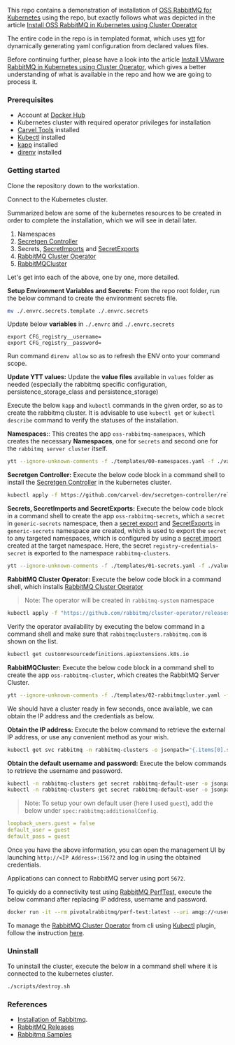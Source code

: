 This repo contains a demonstration of installation of [OSS RabbitMQ for Kubernetes](https://docs.vmware.com/en/VMware-RabbitMQ-for-Kubernetes/index.html) using the repo, but exactly follows what was depicted in the article [Install OSS RabbitMQ in Kubernetes using Cluster Operator](https://www.alfusjaganathan.com/blogs/install-oss-rabbitmq-kubernetes/)

The entire code in the repo is in templated format, which uses [ytt](https://carvel.dev/ytt/) for dynamically generating yaml configuration from declared values files.

Before continuing further, please have a look into the article [Install VMware RabbitMQ in Kubernetes using Cluster Operator](https://www.alfusjaganathan.com/blogs/install-oss-rabbitmq-kubernetes/), which gives a better understanding of what is available in the repo and how we are going to process it.

### Prerequisites

- Account at [Docker Hub](https://www.docker.com/products/docker-hub/)
- Kubernetes cluster with required operator privileges for installation
- [Carvel Tools](https://carvel.dev/#install) installed
- [Kubectl](https://kubernetes.io/docs/tasks/tools/) installed
- [kapp](https://carvel.dev/kapp/docs/v0.60.x/install/) installed
- [direnv](https://direnv.net/) installed

### Getting started

Clone the repository down to the workstation.

Connect to the Kubernetes cluster.

Summarized below are some of the kubernetes resources to be created in order to complete the installation, which we will see in detail later.

1. Namespaces
1. [Secretgen Controller](https://github.com/carvel-dev/secretgen-controller)
1. Secrets, [SecretImports](https://github.com/carvel-dev/secretgen-controller/blob/develop/docs/secret-export.md) and [SecretExports](https://github.com/carvel-dev/secretgen-controller/blob/develop/docs/secret-export.md)
1. [RabbitMQ Cluster Operator](https://www.rabbitmq.com/kubernetes/operator/quickstart-operator)
1. [RabbitMQCluster](https://www.rabbitmq.com/kubernetes/operator/using-operator)

Let's get into each of the above, one by one, more detailed.

**Setup Environment Variables and Secrets:** From the repo root folder, run the below command to create the environment secrets file.

  ```sh
  mv ./.envrc.secrets.template ./.envrc.secrets
  ```

  Update below **variables** in `./.envrc` and `./.envrc.secrets`

  ```
  export CFG_registry__username=
  export CFG_registry__password=
  ```

  Run command `direnv allow` so as to refresh the ENV onto your command scope. 

**Update YTT values:** Update the **value files** available in `values` folder as needed (especially the rabbitmq specific configuration, persistence_storage_class and persistence_storage)

Execute the below `kapp` and `kubectl` commands in the given order, so as to create the rabbitmq cluster. It is advisable to use `kubectl get` or `kubectl describe` command to verify the statuses of the installation.

**Namespaces:**: This creates the app `oss-rabbitmq-namespaces`, which creates the necessary **Namespaces**, one for `secrets` and second one for the `rabbitmq server cluster` itself. 

  ```sh
  ytt --ignore-unknown-comments -f ./templates/00-namespaces.yaml -f ./values/common.yaml --data-values-env CFG | kapp deploy -a oss-rabbitmq-namespaces -f- -y
  ```

**Secretgen Controller:** Execute the below code block in a command shell to install the [Secretgen Controller](https://github.com/carvel-dev/secretgen-controller) in the kubernetes cluster. 

  ```sh
  kubectl apply -f https://github.com/carvel-dev/secretgen-controller/releases/latest/download/release.yml
  ```

**Secrets, SecretImports and SecretExports:** Execute the below code block in a command shell to create the app `oss-rabbitmq-secrets`, which a `secret` in `generic-secrets` namespace, then a [secret export](https://github.com/carvel-dev/secretgen-controller/blob/develop/docs/secret-export.md) and [SecretExports](https://github.com/carvel-dev/secretgen-controller/blob/develop/docs/secret-export.md) in `generic-secrets` namespace are created, which is used to export the `secret` to any targeted namespaces, which is configured by using a [secret import](https://github.com/carvel-dev/secretgen-controller/blob/develop/docs/secret-export.md) created at the target namespace. Here, the secret `registry-credentials-secret` is exported to the namespace `rabbitmq-clusters`.

  ```sh
  ytt --ignore-unknown-comments -f ./templates/01-secrets.yaml -f ./values/common.yaml --data-values-env CFG | kapp deploy -a oss-rabbitmq-secrets -f- -y
  ```

**RabbitMQ Cluster Operator:** Execute the below code block in a command shell, which installs [RabbitMQ Cluster Operator](https://www.rabbitmq.com/kubernetes/operator/quickstart-operator)

> Note: The operator will be created in `rabbitmq-system` namespace

  ```sh
  kubectl apply -f "https://github.com/rabbitmq/cluster-operator/releases/latest/download/cluster-operator.yml"
  ```

Verify the operator availability by executing the below command in a command shell and make sure that `rabbitmqclusters.rabbitmq.com` is shown on the list.

  ```sh
  kubectl get customresourcedefinitions.apiextensions.k8s.io
  ```

**RabbitMQCluster:** Execute the below code block in a command shell to create the app `oss-rabbitmq-cluster`, which creates the RabbitMQ Server Cluster.

  ```sh
  ytt --ignore-unknown-comments -f ./templates/02-rabbitmqcluster.yaml -f ./values/rabbitmq.yaml -f ./values/common.yaml --data-values-env CFG | kapp deploy -a oss-rabbitmq-cluster -f- -y && sleep 45
  ```


We should have a cluster ready in few seconds, once available, we can obtain the IP address and the credentials as below.

**Obtain the IP address:** Execute the below command to retrieve the external IP address, or use any convenient method as your wish.

  ```sh
  kubectl get svc rabbitmq -n rabbitmq-clusters -o jsonpath="{.items[0].status.loadBalancer.ingress[0].ip}"
  ```

**Obtain the default username and password:** Execute the below commands to retrieve the username and password. 

  ```sh
  kubectl -n rabbitmq-clusters get secret rabbitmq-default-user -o jsonpath="{.data.username}" | base64 --decode
  kubectl -n rabbitmq-clusters get secret rabbitmq-default-user -o jsonpath="{.data.password}" | base64 --decode
  ```

> Note: To setup your own default user (here I used `guest`), add the below under `spec:rabbitmq:additionalConfig`.

  ```yaml
  loopback_users.guest = false
  default_user = guest
  default_pass = guest
  ```

Once you have the above information, you can open the management UI by launching `http://<IP Address>:15672` and log in using the obtained credentials.

Applications can connect to RabbitMQ server using port `5672`.

To quickly do a connectivity test using [RabbitMQ PerfTest](https://perftest.rabbitmq.com/), execute the below command after replacing IP address, username and password.

  ```sh
  docker run -it --rm pivotalrabbitmq/perf-test:latest --uri amqp://<username>:<password>@<IP Address>:5672 --id "connectivity test 1"
  ```

To manage the [RabbitMQ Cluster Operator](https://www.rabbitmq.com/kubernetes/operator/quickstart-operator) from cli using [Kubectl](https://kubernetes.io/docs/tasks/tools/) plugin, follow the instruction [here](https://docs.vmware.com/en/VMware-RabbitMQ-for-Kubernetes/1/rmq/kubernetes-operator-kubectl-plugin.html?hWord=N4IghgNiBcIA4FMBOAzEBfIA).

### Uninstall

To uninstall the cluster, execute the below in a command shell where it is connected to the kubernetes cluster.

  ```sh
  ./scripts/destroy.sh
  ```

### References

- [Installation of Rabbitmq](https://www.rabbitmq.com/kubernetes/operator/using-operator).
- [RabbitMQ Releases](https://github.com/rabbitmq/rabbitmq-server/releases)
- [Rabbitmq Samples](https://github.com/rabbitmq/cluster-operator/tree/main/docs/examples)
